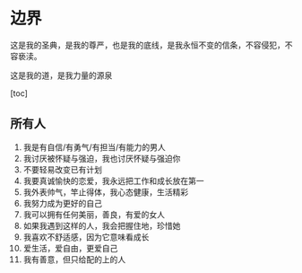 # 边界

这是我的圣典，是我的尊严，也是我的底线，是我永恒不变的信条，不容侵犯，不容亵渎。

这是我的道，是我力量的源泉

[toc]

## 所有人

1. 我是有自信/有勇气/有担当/有能力的男人
2. 我讨厌被怀疑与强迫，我也讨厌怀疑与强迫你
3. 不要轻易改变已有计划
4. 我要真诚愉快的恋爱，我永远把工作和成长放在第一
5. 我外表帅气，竿止得体，我心态健康，生活精彩
6. 我努力成为更好的自己
7. 我可以拥有任何美丽，善良，有爱的女人
8. 如果我遇到这样的人，我会把握住地，珍惜她
9. 我喜欢不舒适感，因为它意味看成长
10. 爱生活，爱自由，更爱自己
11. 我有善意，但只给配的上的人